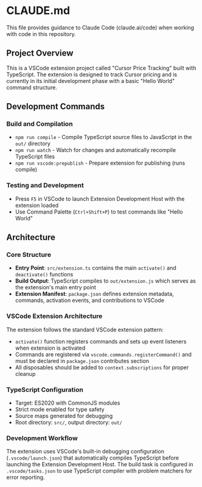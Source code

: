 # CLAUDE.md

This file provides guidance to Claude Code (claude.ai/code) when working with code in this repository.

## Project Overview

This is a VSCode extension project called "Cursor Price Tracking" built with TypeScript. The extension is designed to track Cursor pricing and is currently in its initial development phase with a basic "Hello World" command structure.

## Development Commands

### Build and Compilation
- `npm run compile` - Compile TypeScript source files to JavaScript in the `out/` directory
- `npm run watch` - Watch for changes and automatically recompile TypeScript files
- `npm run vscode:prepublish` - Prepare extension for publishing (runs compile)

### Testing and Development
- Press `F5` in VSCode to launch Extension Development Host with the extension loaded
- Use Command Palette (`Ctrl+Shift+P`) to test commands like "Hello World"

## Architecture

### Core Structure
- **Entry Point**: `src/extension.ts` contains the main `activate()` and `deactivate()` functions
- **Build Output**: TypeScript compiles to `out/extension.js` which serves as the extension's main entry point
- **Extension Manifest**: `package.json` defines extension metadata, commands, activation events, and contributions to VSCode

### VSCode Extension Architecture
The extension follows the standard VSCode extension pattern:
- `activate()` function registers commands and sets up event listeners when extension is activated
- Commands are registered via `vscode.commands.registerCommand()` and must be declared in `package.json` contributes section
- All disposables should be added to `context.subscriptions` for proper cleanup

### TypeScript Configuration
- Target: ES2020 with CommonJS modules
- Strict mode enabled for type safety
- Source maps generated for debugging
- Root directory: `src/`, output directory: `out/`

### Development Workflow
The extension uses VSCode's built-in debugging configuration (`.vscode/launch.json`) that automatically compiles TypeScript before launching the Extension Development Host. The build task is configured in `.vscode/tasks.json` to use TypeScript compiler with problem matchers for error reporting.